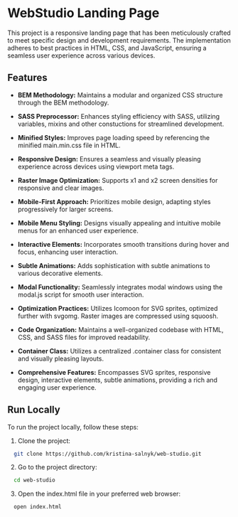 # WebStudio Landing Page

This project is a responsive landing page that has been meticulously crafted to meet specific design and development
requirements. The implementation adheres to best practices in HTML, CSS, and JavaScript, ensuring a seamless user
experience across various devices.

## Features

- **BEM Methodology:** Maintains a modular and organized CSS structure through the BEM methodology.

- **SASS Preprocessor:** Enhances styling efficiency with SASS, utilizing variables, mixins and other constuctions for
  streamlined development.

- **Minified Styles:** Improves page loading speed by referencing the minified main.min.css file in HTML.

- **Responsive Design:** Ensures a seamless and visually pleasing experience across devices using viewport meta tags.

- **Raster Image Optimization:** Supports x1 and x2 screen densities for responsive and clear images.

- **Mobile-First Approach:** Prioritizes mobile design, adapting styles progressively for larger screens.

- **Mobile Menu Styling:** Designs visually appealing and intuitive mobile menus for an enhanced user experience.

- **Interactive Elements:** Incorporates smooth transitions during hover and focus, enhancing user interaction.

- **Subtle Animations:** Adds sophistication with subtle animations to various decorative elements.

- **Modal Functionality:** Seamlessly integrates modal windows using the modal.js script for smooth user interaction.

- **Optimization Practices:** Utilizes Icomoon for SVG sprites, optimized further with svgomg. Raster images are
  compressed using squoosh.

- **Code Organization:** Maintains a well-organized codebase with HTML, CSS, and SASS files for improved readability.

- **Container Class:** Utilizes a centralized .container class for consistent and visually pleasing layouts.

- **Comprehensive Features:** Encompasses SVG sprites, responsive design, interactive elements, subtle animations,
  providing a rich and engaging user experience.

## Run Locally

To run the project locally, follow these steps:

1. Clone the project:

```bash
  git clone https://github.com/kristina-salnyk/web-studio.git
```

2. Go to the project directory:

```bash
  cd web-studio
```

3. Open the index.html file in your preferred web browser:

```bash
  open index.html
```

